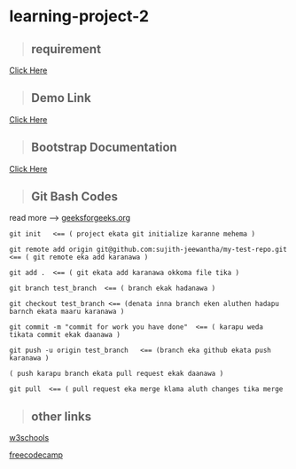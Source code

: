 # learning-project-2



> ## requirement

[Click Here](https://docs.google.com/document/d/1HqoB9Fpw8LnMCdPooqjm5E5-Twi9JY4GQwpv0ID920o/edit?usp=sharing)


> ## Demo Link 

[Click Here](https://startbootstrap.com/previews/creative)


> ## Bootstrap Documentation

[Click Here](https://getbootstrap.com/docs/5.2/getting-started/introduction/)

> ## Git Bash Codes
read more --> [geeksforgeeks.org](https://www.geeksforgeeks.org/working-on-git-bash/?ref=lbp)

```
git init   <== ( project ekata git initialize karanne mehema )

git remote add origin git@github.com:sujith-jeewantha/my-test-repo.git  <== ( git remote eka add karanawa )

git add .  <== ( git ekata add karanawa okkoma file tika )

git branch test_branch  <== ( branch ekak hadanawa )

git checkout test_branch <== (denata inna branch eken aluthen hadapu barnch ekata maaru karanawa )

git commit -m "commit for work you have done"  <== ( karapu weda tikata commit ekak daanawa )

git push -u origin test_branch   <== (branch eka github ekata push karanawa )

( push karapu branch ekata pull request ekak daanawa )

git pull  <== ( pull request eka merge klama aluth changes tika merge
```



> ## other links

[w3schools](https://www.w3schools.com/)


[freecodecamp](https://www.freecodecamp.org/)
